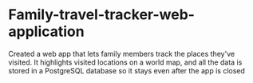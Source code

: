 # Family-travel-tracker-web-application
Created a web app that lets family members track the places they've visited. It  highlights visited locations on a world  map, and all the data is stored in a  PostgreSQL database so it stays even after the app is closed
